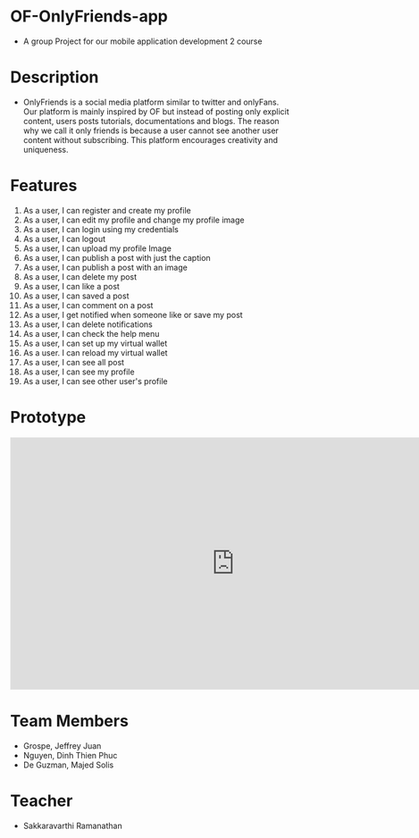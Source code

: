 # OF-OnlyFriends-app
- A group Project for our mobile application development 2 course

 # Description
- OnlyFriends is a social media platform similar to twitter and onlyFans. Our platform is mainly inspired by OF but instead of posting only explicit content, users posts tutorials, documentations and blogs. The reason why we call it only friends is because a user cannot see another user content without subscribing. This platform encourages creativity and uniqueness.


# Features
1. As a user, I can register and create my profile
2. As a user, I can edit my profile and change my profile image
3. As a user, I can login using my credentials
4. As a user, I can logout
5. As a user, I can upload my profile Image
6. As a user, I can publish a post with just the caption
7. As a user, I can publish a post with an image
8. As a user, I can delete my post
9. As a user, I can like a post
10. As a user, I can saved a post
11. As a user, I can comment on a post
12. As a user, I get notified when someone like or save my post
13. As a user, I can delete notifications
14. As a user, I can check the help menu
15. As a user, I can set up my virtual wallet
16. As a user. I can reload my virtual wallet
17. As a user, I can see all post
18. As a user, I can see my profile
19. As a user, I can see other user's profile

# Prototype
<iframe style="border: 1px solid rgba(0, 0, 0, 0.1);" width="800" height="450" src="https://www.figma.com/embed?embed_host=share&url=https%3A%2F%2Fwww.figma.com%2Fproto%2F0kHZgciBbsmmPLLUBjlSNJ%2FAppDev-2-Project%3Fnode-id%3D106%253A254%26scaling%3Dmin-zoom%26page-id%3D0%253A1%26starting-point-node-id%3D106%253A254%26show-proto-sidebar%3D1" allowfullscreen></iframe>


# Team Members
- Grospe, Jeffrey Juan
- Nguyen, Dinh Thien Phuc
- De Guzman, Majed Solis

# Teacher
- Sakkaravarthi Ramanathan
